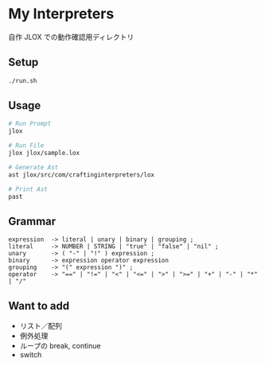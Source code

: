 # My Interpreters

自作 JLOX での動作確認用ディレクトリ

## Setup

```sh
./run.sh
```

## Usage

```sh
# Run Prompt
jlox

# Run File
jlox jlox/sample.lox

# Generate Ast
ast jlox/src/com/craftinginterpreters/lox

# Print Ast
past
```

## Grammar

```ebnf
expression  -> literal | unary | binary | grouping ;
literal     -> NUMBER | STRING | "true" | "false" | "nil" ;
unary       -> ( "-" | "!" ) expression ;
binary      -> expression operator expression
grouping    -> "(" expression ")" ;
operator    -> "==" | "!=" | "<" | "<=" | ">" | ">=" | "+" | "-" | "*" | "/"
```

## Want to add

- リスト／配列
- 例外処理
- ループの break, continue
- switch
